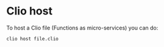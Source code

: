 # Clio host

To host a Clio file \(Functions as micro-services\) you can do:

```text
clio host file.clio
```

